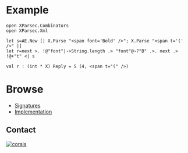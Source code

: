 # Example

```
open XParsec.Combinators
open XParsec.Xml

let s=AE.New [| X.Parse "<span font='Bold' />"; X.Parse "<span t='(' />" |]
let r=next >. !@"font"|->String.length .> "font"@~?"B" .>. next .> !@+"t" <| s
```

```
val r : (int * X) Reply = S (4, <span t="(" />)
```

# Browse

+ [Signatures](https://github.com/corsis/XParsec/blob/master/XParsec.fsi)
+ [Implementation](https://github.com/corsis/XParsec/blob/master/XParsec.fs)

## Contact

[![corsis]](https://github.com/corsis/)

[corsis]: http://portfusion.sourceforge.net/i/l100.png "Corsis Research"